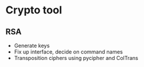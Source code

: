 # Crypto tool

## RSA
 - Generate keys
 - Fix up interface, decide on command names
 - Transposition ciphers using pycipher and ColTrans

